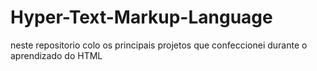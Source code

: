 # Hyper-Text-Markup-Language
neste repositorio colo os principais projetos que confeccionei durante o aprendizado do HTML
